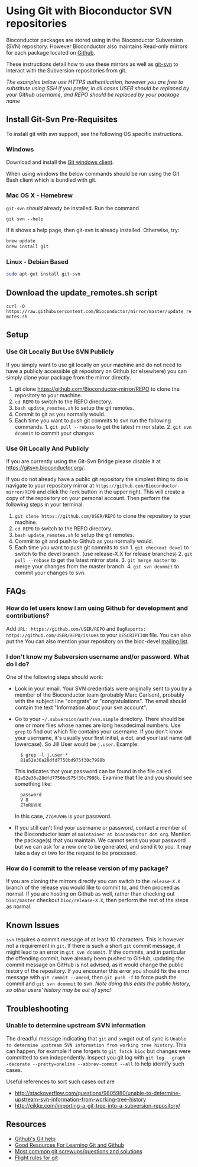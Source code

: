 # Using Git with Bioconductor SVN repositories #

Bioconductor packages are stored using in the Bioconductor Subversion (SVN)
repository.  However Bioconductor also maintains Read-only mirrors for each
package located on [Github](https://github.com/Bioconductor-mirror).

These instructions detail how to use these mirrors as well as
[git-svn](http://git-scm.com/docs/git-svn) to interact with the Subversion
repositories from git.

*The examples below use HTTPS authentication, however you are free to
substitute using SSH if you prefer, in all cases USER should be replaced by
your Github username, and REPO should be replaced by your package name*

## Install Git-Svn Pre-Requisites ##

To install git with svn support, see the following OS specific
instructions.

### Windows ###

Download and install the [Git windows client](https://www.git-scm.com/download/win).

When using windows the below commands should be run using the Git Bash client
which is bundled with git.

### Mac OS X - Homebrew ###

`git-svn` *should* already be installed. Run the command

```
git svn --help
```

If it shows a help page, then git-svn is already installed. Otherwise, try:

```bash
brew update
brew install git
```

### Linux - Debian Based ###

```bash
sudo apt-get install git-svn
```

## Download the update_remotes.sh script ##

`curl -O https://raw.githubusercontent.com/Bioconductor/mirror/master/update_remotes.sh`

## Setup ##
### Use Git Locally But Use SVN Publicly ###

If you simply want to use git locally on your machine and do not need to have a
publicly accessible git repository on Github (or elsewhere) you can simply
clone your package from the mirror directly.

  1. git clone https://github.com/Bioconductor-mirror/REPO to clone the repository to your machine.
  2. `cd REPO` to switch to the REPO directory.
  3. `bash update_remotes.sh` to setup the git remotes.
  4. Commit to git as you normally would.
  5. Each time you want to push git commits to svn run the following commands.
    1. `git pull --rebase` to get the latest mirror state.
    2. `git svn dcommit` to commit your changes

### Use Git Locally And Publicly ###

If you are currently using the Git-Svn Bridge please disable it at
<https://gitsvn.bioconductor.org/>.

If you do not already have a public git repository the simplest thing to do is
navigate to your repository mirror at
`https://github.com/Bioconductor-mirror/REPO` and click the `Fork` button in the
upper right.  This will create a copy of the repository on your personal account.
Then perform the following steps in your terminal.

  1. `git clone https://github.com/USER/REPO` to clone the repository to your machine.
  2. `cd REPO` to switch to the REPO directory.
  3. `bash update_remotes.sh` to setup the git remotes.
  4. Commit to git and push to Github as you normally would.
  5. Each time you want to push git commits to svn
    1. `git checkout devel` to switch to the devel branch. (use release-X.X for release branches)
    2. `git pull --rebase` to get the latest mirror state.
    3. `git merge master` to merge your changes from the master branch.
    4. `git svn dcommit` to commit your changes to svn.

## FAQs ##

### How do let users know I am using Github for development and contributions?

Add `URL: https://github.com/USER/REPO` and `BugReports:
https://github.com/USER/REPO/issues` to your `DESCRIPTION` file. You can also
put the You can also mention your repository on the bioc-devel
[mailing list](http://bioconductor.org/help/mailing-list/).

### I don't know my Subversion username and/or password. What do I do? ###

One of the following steps should work:

* Look in your email. Your SVN credentials were originally sent to you
  by a member of the Bioconductor team (probably Marc Carlson), probably
  with the subject line "congrats" or "congratulations". The email 
  should contain the text "Information about your svn account". 
* Go to your `~/.subversion/auth/svn.simple` directory. There should be
  one or more files whose names are long hexadecimal numbers. Use `grep`
  to find out which file contains your username. If you don't know your 
  username,
  it's usually your first initial, a dot, and your last name (all 
  lowercase). So Jill User would be `j.user`. Example:

        $ grep -l j.user *
        81a52e36a28dfd7750bd975f30c7998b

  This indicates that your password can be found in the file called
  `81a52e36a28dfd7750bd975f30c7998b`. Examine that file and you should see 
  something like:

        password
        V 8
        Z7oRUVH6

  In this case, `Z7oRUVH6` is your password.
* If you still can't find your username or password, contact a 
  member of the Bioconductor team at
  `maintainer at bioconductor dot org`. Mention the package(s) that
  you maintain. We cannot send you your password but we can ask for 
  a new one to be generated, and send it to you. It may take 
  a day or two for the request to be processed.

### How do I commit to the release version of my package? ##

If you are cloning the mirrors directly you can switch to the `release-X.X`
branch of the release you would like to commit to, and then proceed as normal.
If you are hosting on Github as well, rather than checking out `bioc/master`
checkout `bioc/release-X.X`, then perform the rest of the steps as normal.

## Known Issues #

`svn` requires a commit message of at least 10 characters. This is however not
a requirement in `git`. If there is such a short `git` commit message, it might
lead to an error in `git svn dcommit`. If the commits, and in particular the
offending commit, have already been pushed to GitHub, updating the commit
message on GitHub is not advised, as it would change the public history of the
repository.  If you encounter this error you should fix the error message with
`git commit --amend`, then `git push -f` to force push the commit and `git svn
dcommit` to svn.  *Note doing this edits the public history, so other users'
history may be out of sync!*

## Troubleshooting #

### Unable to determine upstream SVN information

The dreadful message indicating that `git` and `svn`got out of sync is `Unable
to determine upstream SVN information from working tree history`. This can
happen, for example if one forgets to `git fetch bioc` but changes were
committed to svn independently. Inspect you git log with `git log --graph
--decorate --pretty=oneline --abbrev-commit --all` to help identify such cases.

Useful references to sort such cases out are 
- http://stackoverflow.com/questions/9805980/unable-to-determine-upstream-svn-information-from-working-tree-history
- http://eikke.com/importing-a-git-tree-into-a-subversion-repository/

## Resources #

* [Github's Git help](https://help.github.com/)
* [Good Resources For Learning Git and Github](https://help.github.com/articles/good-resources-for-learning-git-and-github/)
* [Most common git screwups/questions and solutions](http://41j.com/blog/2015/02/common-git-screwupsquestions-solutions/)
* [Flight rules for git](https://github.com/k88hudson/git-flight-rules)
